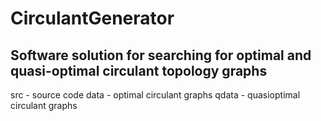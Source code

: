 # CirculantGenerator

## Software solution for searching for optimal and quasi-optimal circulant topology graphs 
src - source code
data - optimal circulant graphs
qdata - quasioptimal circulant graphs
